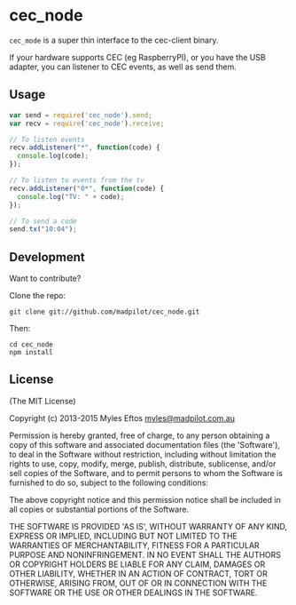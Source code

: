 # cec_node

```cec_mode``` is a super thin interface to the cec-client binary. 

If your hardware supports CEC (eg RaspberryPI), or you have
the USB adapter, you can listener to CEC events, as well as send them.

## Usage

```javascript
var send = require('cec_node').send;
var recv = require('cec_node').receive;

// To listen events
recv.addListener("*", function(code) {
  console.log(code);
});

// To listen to events from the tv
recv.addListener("0*", function(code) {
  console.log("TV: " + code);
});

// To send a code
send.tx("10:04");
```

## Development

Want to contribute?

Clone the repo:

```git clone git://github.com/madpilot/cec_node.git```

Then:

```
cd cec_node
npm install
```

## License

(The MIT License)

Copyright (c) 2013-2015 Myles Eftos <myles@madpilot.com.au>

Permission is hereby granted, free of charge, to any person obtaining a copy of this software and associated documentation files (the 'Software'), to deal in the Software without restriction, including without limitation the rights to use, copy, modify, merge, publish, distribute, sublicense, and/or sell copies of the Software, and to permit persons to whom the Software is furnished to do so, subject to the following conditions:

The above copyright notice and this permission notice shall be included in all copies or substantial portions of the Software.

THE SOFTWARE IS PROVIDED 'AS IS', WITHOUT WARRANTY OF ANY KIND, EXPRESS OR IMPLIED, INCLUDING BUT NOT LIMITED TO THE WARRANTIES OF MERCHANTABILITY, FITNESS FOR A PARTICULAR PURPOSE AND NONINFRINGEMENT. IN NO EVENT SHALL THE AUTHORS OR COPYRIGHT HOLDERS BE LIABLE FOR ANY CLAIM, DAMAGES OR OTHER LIABILITY, WHETHER IN AN ACTION OF CONTRACT, TORT OR OTHERWISE, ARISING FROM, OUT OF OR IN CONNECTION WITH THE SOFTWARE OR THE USE OR OTHER DEALINGS IN THE SOFTWARE.
